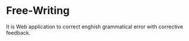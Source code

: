 # Free-Writing
It is Web application to correct enghish grammatical error with corrective feedback.

